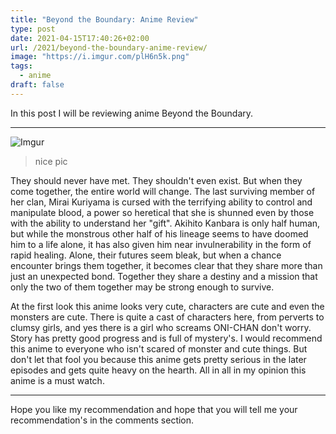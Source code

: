 ```yaml
---
title: "Beyond the Boundary: Anime Review"
type: post
date: 2021-04-15T17:40:26+02:00
url: /2021/beyond-the-boundary-anime-review/
image: "https://i.imgur.com/plH6n5k.png"
tags:
  - anime
draft: false
---
```


In this post I will be reviewing anime Beyond the Boundary.

<!--more-->

---

![Imgur](https://i.imgur.com/plH6n5k.png)

> nice pic

They should never have met. They shouldn't even exist. But when they come together, the entire world will change. The last surviving member of her clan, Mirai Kuriyama is cursed with the terrifying ability to control and manipulate blood, a power so heretical that she is shunned even by those with the ability to understand her "gift". Akihito Kanbara is only half human, but while the monstrous other half of his lineage seems to have doomed him to a life alone, it has also given him near invulnerability in the form of rapid healing. Alone, their futures seem bleak, but when a chance encounter brings them together, it becomes clear that they share more than just an unexpected bond. Together they share a destiny and a mission that only the two of them together may be strong enough to survive.

At the first look this anime looks very cute, characters are cute and even the monsters are cute. There is quite a cast of characters here, from perverts to clumsy girls, and yes there is a girl who screams ONI-CHAN don't worry. Story has pretty good progress and is full of mystery's. I would recommend this anime to everyone who isn't scared of monster and cute things. But don't let that fool you because this anime gets pretty serious in the later episodes and gets quite heavy on the hearth. All in all in my opinion this anime is a must watch.

---

Hope you like my recommendation and hope that you will tell me your recommendation's in the comments section.
